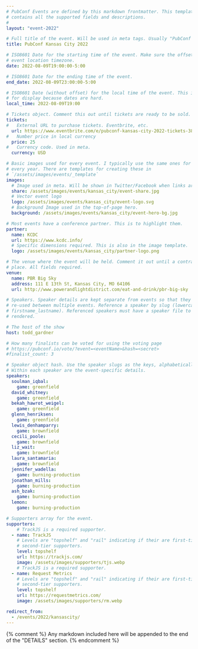 ```yaml
---
# PubConf Events are defined by this markdown frontmatter. This template
# contains all the supported fields and descriptions.
#
layout: "event-2022"

# Full title of the event. Will be used in meta tags. Usually "PubConf City Year"
title: PubConf Kansas City 2022

# ISO8601 Date for the starting time of the event. Make sure the offset is in the
# event location timezone.
date: 2022-08-09T19:00:00-5:00

# ISO8601 Date for the ending time of the event.
end_date: 2022-08-09T23:00:00-5:00

# ISO8601 Date (without offset) for the local time of the event. This is used
# for display because dates are hard.
local_time: 2022-08-09T19:00

# Tickets object. Comment this out until tickets are ready to be sold.
tickets:
#   External URL to purchase tickets. Eventbrite, etc.
  url: https://www.eventbrite.com/e/pubconf-kansas-city-2022-tickets-387843318807
#   Number price in local currency
  price: 25
#   Currency code. Used in meta.
  currency: USD

# Basic images used for every event. I typically use the same ones for a location
# every year. There are templates for creating these in
# `/assets/images/events/_template`
images:
  # Image used in meta. Will be shown in Twitter/Facebook when links are shared.
  share: /assets/images/events/kansas_city/event-share.jpg
  # Vector event logo
  logo: /assets/images/events/kansas_city/event-logo.svg
  # Background Image used in the top-of-page hero.
  background: /assets/images/events/kansas_city/event-hero-bg.jpg

# Most events have a conference partner. This is to highlight them.
partner:
  name: KCDC
  url: https://www.kcdc.info/
  # Specific dimensions required. This is also in the image template.
  logo: /assets/images/events/kansas_city/partner-logo.png

# The venue where the event will be held. Comment it out until a contract is in
# place. All fields required.
venue:
  name: PBR Big Sky
  address: 111 E 13th St, Kansas City, MO 64106
  url: http://www.powerandlightdistrict.com/eat-and-drink/pbr-big-sky

# Speakers. Speaker details are kept separate from events so that they can be
# re-used between multiple events. Reference a speaker by slug (lowercase,
# firstname_lastname). Referenced speakers must have a speaker file to be
# rendered.

# The host of the show
host: todd_gardner

# How many finalists can be voted for using the voting page
# https://pubconf.io/vote/?event=<eventName>&hash=<secret>
#finalist_count: 3

# Speaker object hash. Use the speaker slugs as the keys, alphabetically listed.
# Within each speaker are the event-specific details.
speakers:
  soulman_iqbal:
    game: greenfield
  david_whitney:
    game: greenfield
  bekah_hawrot_weigel:
    game: greenfield
  glenn_henriksen:
    game: greenfield
  lewis_denhamparry:
    game: brownfield
  cecili_poole:
    game: brownfield
  liz_wait:
    game: brownfield
  laura_santamaria:
    game: brownfield
  jennifer_wadella:
    game: burning-production
  jonathan_mills:
    game: burning-production
  ash_bzak:
    game: burning-production
  lemon:
    game: burning-production

# Supporters array for the event.
supporters:
    # TrackJS is a required supporter.
  - name: TrackJS
    # Levels are "topshelf" and "rail" indicating if their are first-tier or
    # second-tier supporters.
    level: topshelf
    url: https://trackjs.com/
    image: /assets/images/supporters/tjs.webp
    # TrackJS is a required supporter.
  - name: Request Metrics
    # Levels are "topshelf" and "rail" indicating if their are first-tier or
    # second-tier supporters.
    level: topshelf
    url: https://requestmetrics.com/
    image: /assets/images/supporters/rm.webp

redirect_from:
  - /events/2022/kansascity/
---
```


{% comment %}
Any markdown included here will be appended to the end of the "DETAILS" section.
{% endcomment %}
